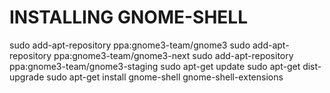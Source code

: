 INSTALLING GNOME-SHELL
======================
sudo add-apt-repository ppa:gnome3-team/gnome3
sudo add-apt-repository ppa:gnome3-team/gnome3-next
sudo add-apt-repository ppa:gnome3-team/gnome3-staging
sudo apt-get update
sudo apt-get dist-upgrade
sudo apt-get install gnome-shell gnome-shell-extensions
